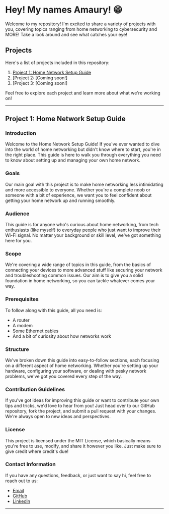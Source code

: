 # Hey! My names Amaury! 😁

Welcome to my repository! I'm excited to share a variety of projects with you, covering topics ranging from home networking to cybersecurity and MORE! Take a look around and see what catches your eye!

## Projects

Here's a list of projects included in this repository:

1. [Project 1: Home Network Setup Guide](#project-1-home-network-setup-guide)
2. [Project 2: [Coming soon!]
3. [Project 3: [Coming soon!]

Feel free to explore each project and learn more about what we're working on!

---

## Project 1: Home Network Setup Guide

### Introduction
Welcome to the Home Network Setup Guide! If you've ever wanted to dive into the world of home networking but didn't know where to start, you're in the right place. This guide is here to walk you through everything you need to know about setting up and managing your own home network.

### Goals
Our main goal with this project is to make home networking less intimidating and more accessible to everyone. Whether you're a complete noob or someone with a bit of experience, we want you to feel confident about getting your home network up and running smoothly.

### Audience
This guide is for anyone who's curious about home networking, from tech enthusiasts (like myself) to everyday people who just want to improve their Wi-Fi signal. No matter your background or skill level, we've got something here for you.

### Scope
We're covering a wide range of topics in this guide, from the basics of connecting your devices to more advanced stuff like securing your network and troubleshooting common issues. Our aim is to give you a solid foundation in home networking, so you can tackle whatever comes your way.

### Prerequisites
To follow along with this guide, all you need is:
- A router
- A modem
- Some Ethernet cables
- And a bit of curiosity about how networks work

### Structure
We've broken down this guide into easy-to-follow sections, each focusing on a different aspect of home networking. Whether you're setting up your hardware, configuring your software, or dealing with pesky network problems, we've got you covered every step of the way.

### Contribution Guidelines
If you've got ideas for improving this guide or want to contribute your own tips and tricks, we'd love to hear from you! Just head over to our GitHub repository, fork the project, and submit a pull request with your changes. We're always open to new ideas and perspectives.

### License
This project is licensed under the MIT License, which basically means you're free to use, modify, and share it however you like. Just make sure to give credit where credit's due!

### Contact Information
If you have any questions, feedback, or just want to say hi, feel free to reach out to us:
- [Email](mailto:Diazamaury923@gmail.com)
- [GitHub](https://Github.com/Yruamazaid923)
- [Linkedin](https://Linkedin.com/in/AmauryDiaz)

---